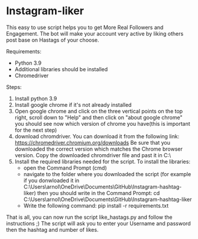 # Instagram-liker
This easy to use script helps you to get More Real Followers and Engagement. The bot will make your account very active by liking others post base on Hastags of your choose.

Requirements:
- Python 3.9
- Additional libraries should be installed
- Chromedriver

Steps: 
1) Install python 3.9 
2) Install google chrome if it's not already installed 
3) Open google chrome and click on the three vertical points on the top right, 
   scroll down to "Help" and then click on "about google chrome"
   you should see now which version of chrome you have(this is important for the next step)
4) download chromdriver. You can download it from the following link: https://chromedriver.chromium.org/downloads
   Be sure that you downloaded the correct version which matches the Chrome browser version. 
   Copy the downloaded  chromdriver file and past it in C:\ 
6) Install the required libraries needed for the script. 
   To install the libraries: 
   - open the Command Prompt (cmd) 
   - navigate to the folder where you downloaded the script (for example if you donwloaded it in C:\Users\arnol\OneDrive\Documents\GitHub\Instagram-hashtag-liker) then you should      write in the Command Prompt: cd C:\Users\arnol\OneDrive\Documents\GitHub\Instagram-hashtag-liker 
   - Write the following command: pip install -r requirements.txt 
   
That is all, you can now run the script like_hastags.py and follow the instructions ;) 
The script will ask you to enter your Username and password then the hashtag and number of likes. 
